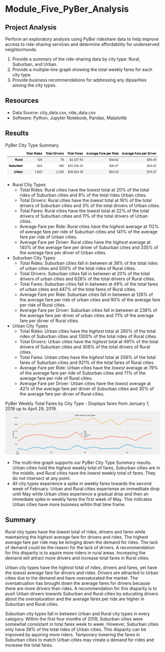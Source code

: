 # Module_Five_PyBer_Analysis

## Project Analysis
Perform an exploratory analysis using PyBer rideshare data to help improve access to ride-sharing services and determine affordability for underserved neighborhoods.

1. Provide a summary of the ride-sharing data by city type: Rural, Suburban, and Urban. 
2. Provide a multiple-line graph showing the total weekly fares for each city type.
3. Provide business recommendations for addressing any dipsarities among the city types. 

## Resources
- Data Source: city_data.csv, ride_data.csv
- Software: Python, Jupyter Notebook, Pandas, Matplotlib

## Results
PyBer City Type Summary. 
![PyBer_city_type_summary.png](https://github.com/LLeyva-bot/PyBer_Analysis/blob/main/Analysis/PyBer_city_type_summary.PNG)
- Rural City Types
  - Total Rides:  Rural cities have the _lowest_ total at 20% of the total rides of Suburban cities and 8% of the total rides Urban cities.
  - Total Drivers: Rural cities have the _lowest_ total at 16% of the total drivers of Suburban cities and 3% of the total drivers of Urban cities.
  - Total Fares: Rural cities have the _lowest_ total at 22% of the total drivers of Suburban cities and 11% of the total drivers of Urban cities.
  - Average Fare per Ride: Rural cities have the _highest_ average at 112% of average fare per ride of Suburban cities and 141% of the average fare per ride of Urban cities. 
  - Average Fare per Driver: Rural cities have the _highest_ average at 140% of the average fare per driver of Suburban cities and 335% of the average fare per driver of Urban cities.
- Suburban City Types
  - Total Rides: Suburban cities fall in between at 38% of the total rides of urban cities and 500% of the total rides of Rural cities.
  - Total Drivers: Suburban cities fall in between at 20% of the total drivers of urban cities and 628% of the total drivers of Rural cities.
  - Total Fares: Suburban cities fall in between at 49% of the total fares of urban cities and 447% of the total fares of Rural cities.
  - Average Fare per Ride: Suburban cities fall in between at 126% of the average fare per ride of urban cities and 90% of the average fare per ride of Rural cities. 
  - Average Fare per Driver: Suburban cities fall in between at 238% of the average fare per driver of urban cities and 71% of the average fare per dirver of Rural cities.
- Urban City Types
  - Total Rides:  Urban cities have the _highest_ total at 260% of the total rides of Suburban cities and 1300% of the total rides of Rural cities.
  - Total Drivers: Urban cities have the _highest_ total at 491% of the total drivers of Suburban cities and 308% of the total drivers of Rural cities.
  - Total Fares: Urban cities have the _highest_ total at 206% of the total fares of Suburban cities and 921% of the total fares of Rural cities.
  - Average Fare per Ride: Urban cities have the _lowest_ average at 79% of the average fare per ride of Suburban cities and 71% of the average fare per ride of Rural cities. 
  - Average Fare per Driver: Urban cities have the _lowest_ average at 42% of the average fare per driver of Suburban cities and 30% of the average fare per dirver of Rural cities.

PyBer Weekly Total Fares by City Type - Displays fares from January 1, 2019 up to April 29, 2019.
![PyBer_fare_summary.png](https://github.com/LLeyva-bot/PyBer_Analysis/blob/main/Analysis/PyBer_fare_summary.png)
- The multi-line graph supports our PyBer City Type Summary results.  Urban cities hold the _highest_ weekly total of fares, Suburban cities are in the _middle_, and Rural cities have the _lowest_ weekly total of fares. They do not intersect at any point.  
- All city types experience a spike in weekly fares towards the second week of February. Urban and Rural cities experiense an immeditate drop until May while Urban cities experience a gradual drop and then an immediate spike in weekly fares the first week of May.  This indicates Urban cities have more buisness wihtin that time frame. 

## Summary
Rural city types have the _lowest_ total of rides, drivers and fares while maintaining the _highest_ average fare for drivers and rides.  The highest average fare per ride may be bringing down the demand for rides.  The lack of demand could be the reason for the lack of drivers.  A recommendation for this disparity is to aquire more riders in rural areas.  Increasing the demand will attract more drivers and increase total fares in Rural cities. 

Urban city types have the _highest_ total of rides, drivers and fares, yet have the _lowest_ average fare for drivers and rides.  Drivers are attracted to Urban cities due to the demand and have oversaturated the market. The oversatruation has brought down the average fares for drivers because there are more drivers than rides.  A recommendation for this disparity is to push Urban drivers towards Suburban and Rural cities by educating drivers about the oversaturation and the average fares per ride are higher in Suburban and Rural cities.

Suburban city types fall in between Urban and Rural city types in every category.  Within the first four months of 2019, Suburban cities were somewhat consistant in total fares week to week.  However, Suburban cities only have 38% of the total rides of Urban cities.  This disparity can be improved by aquiring more riders.  Temporary lowering the fares in Suburban cities to match Urban cities may create a demand for rides and increase the total fares. 
